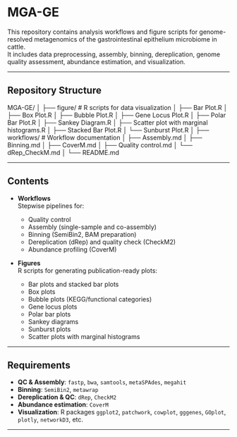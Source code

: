 # MGA-GE

This repository contains analysis workflows and figure scripts for genome-resolved metagenomics of the gastrointestinal epithelium microbiome in cattle.  
It includes data preprocessing, assembly, binning, dereplication, genome quality assessment, abundance estimation, and visualization.

---

## Repository Structure

MGA-GE/
│
├── figure/ # R scripts for data visualization
│ ├── Bar Plot.R
│ ├── Box Plot.R
│ ├── Bubble Plot.R
│ ├── Gene Locus Plot.R
│ ├── Polar Bar Plot.R
│ ├── Sankey Diagram.R
│ ├── Scatter plot with marginal histograms.R
│ ├── Stacked Bar Plot.R
│ └── Sunburst Plot.R
│
├── workflows/ # Workflow documentation
│ ├── Assembly.md
│ ├── Binning.md
│ ├── CoverM.md
│ ├── Quality control.md
│ └── dRep_CheckM.md
│
└── README.md


---

## Contents

- **Workflows**  
  Stepwise pipelines for:
  - Quality control  
  - Assembly (single-sample and co-assembly)  
  - Binning (SemiBin2, BAM preparation)  
  - Dereplication (dRep) and quality check (CheckM2)  
  - Abundance profiling (CoverM)  

- **Figures**  
  R scripts for generating publication-ready plots:
  - Bar plots and stacked bar plots  
  - Box plots  
  - Bubble plots (KEGG/functional categories)  
  - Gene locus plots  
  - Polar bar plots  
  - Sankey diagrams  
  - Sunburst plots  
  - Scatter plots with marginal histograms  

---

## Requirements

- **QC & Assembly**: `fastp`, `bwa`, `samtools`, `metaSPAdes`, `megahit`  
- **Binning**: `SemiBin2`, `metawrap`  
- **Dereplication & QC**: `dRep`, `CheckM2`  
- **Abundance estimation**: `CoverM`  
- **Visualization**: R packages `ggplot2`, `patchwork`, `cowplot`, `gggenes`, `GOplot`, `plotly`, `networkD3`, etc.  

---
